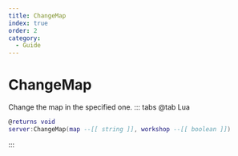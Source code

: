 ```yaml
---
title: ChangeMap
index: true
order: 2
category:
  - Guide
---
```


# ChangeMap
Change the map in the specified one.
::: tabs
@tab Lua
```lua
@returns void
server:ChangeMap(map --[[ string ]], workshop --[[ boolean ]])
```

:::